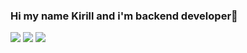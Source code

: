 ### Hi my name Kirill and i'm  backend developer👋
 
 
 
![](https://github-profile-summary-cards.vercel.app/api/cards/productive-time?username=Kirillkgr&theme=solarized_dark)
![](https://github-profile-summary-cards.vercel.app/api/cards/repos-per-language?username=Kirillkgr&theme=solarized_dark)
![](https://github-profile-summary-cards.vercel.app/api/cards/profile-details?username=Kirillkgr&theme=solarized_dark)
 


<!--
**Kirillkgr/Kirillkgr** is a ✨ _special_ ✨ repository because its `README.md` (this file) appears on your GitHub profile.

Here are some ideas to get you started:

- 🔭 I’m currently working on ...
- 🌱 I’m currently learning ...
- 👯 I’m looking to collaborate on ...
- 🤔 I’m looking for help with ...
- 💬 Ask me about ...
- 📫 How to reach me: ...
- 😄 Pronouns: ...
- ⚡ Fun fact: ...
-->
